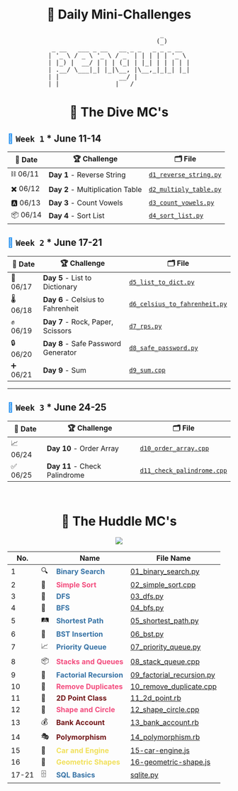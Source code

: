 <h1 align=center>🐧 Daily Mini-Challenges</h1>
<pre align=center>
                              _       
                             (_)      
 _ __   ___ _ __   __ _ _   _ _ _ __  
| '_ \ / _ \ '_ \ / _` | | | | | '_ \ 
| |_) |  __/ | | | (_| | |_| | | | | |
| .__/ \___|_| |_|\__, |\__,_|_|_| |_|
| |                __/ |              
|_|               |___/               
</pre>

<h1 align=center>🤿 The Dive MC's</h1>

## <span style="color: #1589F0;">🔷</span> `Week 1` \* June 11-14

| 📅 Date  | 🏆 Challenge                     | 🗂️ File                                                                                                            |
| -------- | -------------------------------- | ------------------------------------------------------------------------------------------------------------------ |
| ⛓️ 06/11 | **Day 1** - Reverse String       | [`d1_reverse_string.py`](https://github.com/lnvaldez/Daily-Mini-Challenges/blob/main/dive/w1/d1_reverse_string.py) |
| ✖️ 06/12 | **Day 2** - Multiplication Table | [`d2_multiply_table.py`](https://github.com/lnvaldez/Daily-Mini-Challenges/blob/main/dive/w1/d2_multiply_table.py) |
| 🅰️ 06/13 | **Day 3** - Count Vowels         | [`d3_count_vowels.py`](https://github.com/lnvaldez/Daily-Mini-Challenges/blob/main/dive/w1/d3_count_vowels.py)     |
| 📦 06/14 | **Day 4** - Sort List            | [`d4_sort_list.py`](https://github.com/lnvaldez/Daily-Mini-Challenges/blob/main/dive/w1/d4_sort_list.py)           |

## <span style="color: #1589F0;">🔷</span> `Week 2` \* June 17-21

| 📅 Date  | 🏆 Challenge                        | 🗂️ File                                                                                                                          |
| -------- | ----------------------------------- | -------------------------------------------------------------------------------------------------------------------------------- |
| 📙 06/17 | **Day 5** - List to Dictionary      | [`d5_list_to_dict.py`](https://github.com/lnvaldez/Daily-Mini-Challenges/blob/main/dive/w2/d5_list_to_dict.py)                   |
| 🌡️ 06/18 | **Day 6** - Celsius to Fahrenheit   | [`d6_celsius_to_fahrenheit.py`](https://github.com/lnvaldez/Daily-Mini-Challenges/blob/main/dive/w2/d6_celsius_to_fahrenheit.py) |
| ✊ 06/19 | **Day 7** - Rock, Paper, Scissors   | [`d7_rps.py`](https://github.com/lnvaldez/Daily-Mini-Challenges/blob/main/dive/w2/d7_rps.py)                                     |
| 🔒 06/20 | **Day 8** - Safe Password Generator | [`d8_safe_password.py`](https://github.com/lnvaldez/Daily-Mini-Challenges/blob/main/dive/w2/d8_safe_password.py)                 |
| ➕ 06/21 | **Day 9** - Sum                     | [`d9_sum.cpp`](https://github.com/lnvaldez/Daily-Mini-Challenges/blob/main/dive/w2/d9_sum.cpp)                                   |

---

## <span style="color: #1589F0;">🔷</span> `Week 3` \* June 24-25

| 📅 Date  | 🏆 Challenge                  | 🗂️ File                                                                                                                    |
| -------- | ----------------------------- | -------------------------------------------------------------------------------------------------------------------------- |
| 📈 06/24 | **Day 10** - Order Array      | [`d10_order_array.cpp`](https://github.com/lnvaldez/Daily-Mini-Challenges/blob/main/dive/w3/d10_order_array.cpp)           |
| ✅ 06/25 | **Day 11** - Check Palindrome | [`d11_check_palindrome.cpp`](https://github.com/lnvaldez/Daily-Mini-Challenges/blob/main/dive/w3/d11_check_palindrome.cpp) |

<br/>

<h1 align=center>🔵 The Huddle MC's</h1>
<p align="center">
  <a href="https://skillicons.dev">
    <img src="https://skillicons.dev/icons?i=py,cpp,ruby,js,sqlite" />
  </a>
</p>

| No.   |     | Name                                                         | File Name                                                                                                                 |
| ----- | --- | ------------------------------------------------------------ | ------------------------------------------------------------------------------------------------------------------------- |
| 1     | 🔍  | **<span style="color: #3572A5;">Binary Search</span>**       | [01_binary_search.py](https://github.com/lnvaldez/daily-mini-challenges/blob/main/huddle/01_binary_search.py)             |
| 2     | 🔄  | **<span style="color: #f34b7d;">Simple Sort</span>**         | [02_simple_sort.cpp](https://github.com/lnvaldez/daily-mini-challenges/blob/main/huddle/02_simple_sort.cpp)               |
| 3     | 🌲  | **<span style="color: #3572A5;">DFS</span>**                 | [03_dfs.py](https://github.com/lnvaldez/daily-mini-challenges/blob/main/huddle/03_dfs.py)                                 |
| 4     | 🌳  | **<span style="color: #3572A5;">BFS</span>**                 | [04_bfs.py](https://github.com/lnvaldez/daily-mini-challenges/blob/main/huddle/04_bfs.py)                                 |
| 5     | 🛤️  | **<span style="color: #3572A5;">Shortest Path</span>**       | [05_shortest_path.py](https://github.com/lnvaldez/daily-mini-challenges/blob/main/huddle/05_shortest_path.py)             |
| 6     | 🌲  | **<span style="color: #3572A5;">BST Insertion</span>**       | [06_bst.py](https://github.com/lnvaldez/daily-mini-challenges/blob/main/huddle/06_bst.py)                                 |
| 7     | 📈  | **<span style="color: #3572A5;">Priority Queue</span>**      | [07_priority_queue.py](https://github.com/lnvaldez/daily-mini-challenges/blob/main/huddle/07_priority_queue.py)           |
| 8     | 📦  | **<span style="color: #f34b7d;">Stacks and Queues</span>**   | [08_stack_queue.cpp](https://github.com/lnvaldez/daily-mini-challenges/blob/main/huddle/08_stack_queue.cpp)               |
| 9     | 🔢  | **<span style="color: #3572A5;">Factorial Recursion</span>** | [09_factorial_recursion.py](https://github.com/lnvaldez/daily-mini-challenges/blob/main/huddle/09_factorial_recursion.py) |
| 10    | 🚮  | **<span style="color: #f34b7d;">Remove Duplicates</span>**   | [10_remove_duplicate.cpp](https://github.com/lnvaldez/daily-mini-challenges/blob/main/huddle/10_remove_duplicate.cpp)     |
| 11    | 🧩  | **<span style="color: #701516;">2D Point Class</span>**      | [11_2d_point.rb](https://github.com/lnvaldez/daily-mini-challenges/blob/main/huddle/11_2d_point.rb)                       |
| 12    | 🔵  | **<span style="color: #f34b7d;">Shape and Circle</span>**    | [12_shape_circle.cpp](https://github.com/lnvaldez/daily-mini-challenges/blob/main/huddle/12_shape_circle.cpp)             |
| 13    | 💰  | **<span style="color: #701516;">Bank Account</span>**        | [13_bank_account.rb](https://github.com/lnvaldez/daily-mini-challenges/blob/main/huddle/13_bank_account.rb)               |
| 14    | 🎭  | **<span style="color: #701516;">Polymorphism</span>**        | [14_polymorphism.rb](https://github.com/lnvaldez/daily-mini-challenges/blob/main/huddle/14_polymorphism.rb)               |
| 15    | 🚗  | **<span style="color: #f1e05a;">Car and Engine</span>**      | [15-car-engine.js](https://github.com/lnvaldez/daily-mini-challenges/blob/main/huddle/15-car-engine.js)                   |
| 16    | 📐  | **<span style="color: #f1e05a;">Geometric Shapes</span>**    | [16-geometric-shape.js](https://github.com/lnvaldez/daily-mini-challenges/blob/main/huddle/16-geometric-shape.js)         |
| 17-21 | 🗄️  | **<span style="color: #3572A5;">SQL Basics</span>**          | [sqlite.py](https://github.com/lnvaldez/daily-mini-challenges/blob/main/huddle/sqlite.py)                                 |
